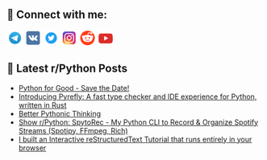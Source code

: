 ## 🔎 Connect with me:
[<img src="https://github.com/bullbesh/bullbesh/blob/main/images/Telegram.png" width="32" height="32" />](https://t.me/bullbesh)
[<img src="https://github.com/bullbesh/bullbesh/blob/main/images/VK.png" width="32" height="32" />](https://vk.com/bullbesh)
[<img src="https://github.com/bullbesh/bullbesh/blob/main/images/Twitter.png" width="32" height="32" />](https://twitter.com/bullbesh1)
[<img src="https://github.com/bullbesh/bullbesh/blob/main/images/Instagram.png" width="32" height="32" />](https://www.instagram.com/bullbesh)
[<img src="https://github.com/bullbesh/bullbesh/blob/main/images/Reddit.png" width="32" height="32" />](https://www.reddit.com/user/bullbesh)
[<img src="https://github.com/bullbesh/bullbesh/blob/main/images/YouTube.png" width="32" height="32" />](https://www.youtube.com/channel/UCtfjRs6uzgq5mfm8S06WTcg)

## 📕 Latest r/Python Posts
<!-- BLOG-POST-LIST:START -->
- [Python for Good - Save the Date!](https://www.reddit.com/r/Python/comments/1knhkex/python_for_good_save_the_date/)
- [Introducing Pyrefly: A fast type checker and IDE experience for Python, written in Rust](https://www.reddit.com/r/Python/comments/1knh1uu/introducing_pyrefly_a_fast_type_checker_and_ide/)
- [Better Pythonic Thinking](https://www.reddit.com/r/Python/comments/1knff06/better_pythonic_thinking/)
- [Show r/Python: SpytoRec - My Python CLI to Record &amp; Organize Spotify Streams &lpar;Spotipy, FFmpeg, Rich&rpar;](https://www.reddit.com/r/Python/comments/1knbh6y/show_rpython_spytorec_my_python_cli_to_record/)
- [I built an Interactive reStructuredText Tutorial that runs entirely in your browser](https://www.reddit.com/r/Python/comments/1kn6ysa/i_built_an_interactive_restructuredtext_tutorial/)
<!-- BLOG-POST-LIST:END -->
